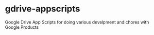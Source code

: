 # gdrive-appscripts
Google Drive App Scripts for doing various develpment and chores with Google Products  
